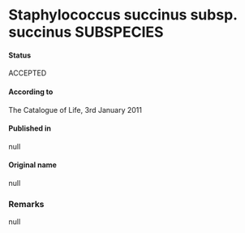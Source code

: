 Staphylococcus succinus subsp. succinus SUBSPECIES
=======

#### Status
ACCEPTED

#### According to
The Catalogue of Life, 3rd January 2011

#### Published in
null

#### Original name
null

### Remarks
null